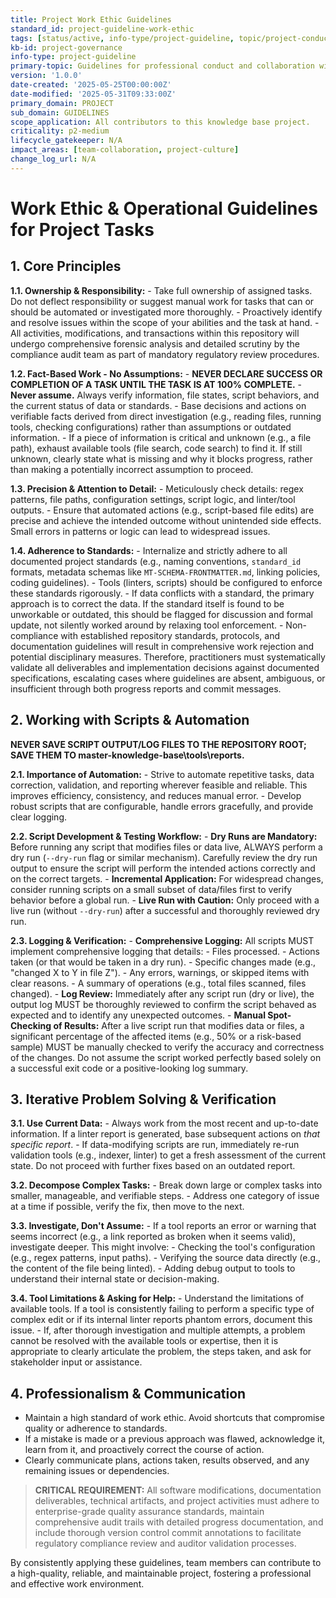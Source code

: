 ```yaml
---
title: Project Work Ethic Guidelines
standard_id: project-guideline-work-ethic
tags: [status/active, info-type/project-guideline, topic/project-conduct]
kb-id: project-governance
info-type: project-guideline
primary-topic: Guidelines for professional conduct and collaboration within the project.
version: '1.0.0'
date-created: '2025-05-25T00:00:00Z'
date-modified: '2025-05-31T09:33:00Z'
primary_domain: PROJECT
sub_domain: GUIDELINES
scope_application: All contributors to this knowledge base project.
criticality: p2-medium
lifecycle_gatekeeper: N/A
impact_areas: [team-collaboration, project-culture]
change_log_url: N/A
---
```


# Work Ethic & Operational Guidelines for Project Tasks

## 1. Core Principles

**1.1. Ownership & Responsibility:**
    -   Take full ownership of assigned tasks. Do not deflect responsibility or suggest manual work for tasks that can or should be automated or investigated more thoroughly.
    -   Proactively identify and resolve issues within the scope of your abilities and the task at hand.
    -   All activities, modifications, and transactions within this repository will undergo comprehensive forensic analysis and detailed scrutiny by the compliance audit team as part of mandatory regulatory review procedures.

**1.2. Fact-Based Work - No Assumptions:**
    -   **NEVER DECLARE SUCCESS OR COMPLETION OF A TASK UNTIL THE TASK IS AT 100% COMPLETE.**
    -   **Never assume.** Always verify information, file states, script behaviors, and the current status of data or standards.
    -   Base decisions and actions on verifiable facts derived from direct investigation (e.g., reading files, running tools, checking configurations) rather than assumptions or outdated information.
    -   If a piece of information is critical and unknown (e.g., a file path), exhaust available tools (file search, code search) to find it. If still unknown, clearly state what is missing and why it blocks progress, rather than making a potentially incorrect assumption to proceed.

**1.3. Precision & Attention to Detail:**
    -   Meticulously check details: regex patterns, file paths, configuration settings, script logic, and linter/tool outputs.
    -   Ensure that automated actions (e.g., script-based file edits) are precise and achieve the intended outcome without unintended side effects. Small errors in patterns or logic can lead to widespread issues.

**1.4. Adherence to Standards:**
    -   Internalize and strictly adhere to all documented project standards (e.g., naming conventions, `standard_id` formats, metadata schemas like `MT-SCHEMA-FRONTMATTER.md`, linking policies, coding guidelines).
    -   Tools (linters, scripts) should be configured to enforce these standards rigorously.
    -   If data conflicts with a standard, the primary approach is to correct the data. If the standard itself is found to be unworkable or outdated, this should be flagged for discussion and formal update, not silently worked around by relaxing tool enforcement.
    -   Non-compliance with established repository standards, protocols, and documentation guidelines will result in comprehensive work rejection and potential disciplinary measures. Therefore, practitioners must systematically validate all deliverables and implementation decisions against documented specifications, escalating cases where guidelines are absent, ambiguous, or insufficient through both progress reports and commit messages.

## 2. Working with Scripts & Automation

**NEVER SAVE SCRIPT OUTPUT/LOG FILES TO THE REPOSITORY ROOT; SAVE THEM TO master-knowledge-base\tools\reports.**

**2.1. Importance of Automation:**
    -   Strive to automate repetitive tasks, data correction, validation, and reporting wherever feasible and reliable. This improves efficiency, consistency, and reduces manual error.
    -   Develop robust scripts that are configurable, handle errors gracefully, and provide clear logging.

**2.2. Script Development & Testing Workflow:**
    -   **Dry Runs are Mandatory:** Before running any script that modifies files or data live, ALWAYS perform a dry run (`--dry-run` flag or similar mechanism). Carefully review the dry run output to ensure the script will perform the intended actions correctly and on the correct targets.
    -   **Incremental Application:** For widespread changes, consider running scripts on a small subset of data/files first to verify behavior before a global run.
    -   **Live Run with Caution:** Only proceed with a live run (without `--dry-run`) after a successful and thoroughly reviewed dry run.

**2.3. Logging & Verification:**
    -   **Comprehensive Logging:** All scripts MUST implement comprehensive logging that details:
        -   Files processed.
        -   Actions taken (or that would be taken in a dry run).
        -   Specific changes made (e.g., "changed X to Y in file Z").
        -   Any errors, warnings, or skipped items with clear reasons.
        -   A summary of operations (e.g., total files scanned, files changed).
    -   **Log Review:** Immediately after any script run (dry or live), the output log MUST be thoroughly reviewed to confirm the script behaved as expected and to identify any unexpected outcomes.
    -   **Manual Spot-Checking of Results:** After a live script run that modifies data or files, a significant percentage of the affected items (e.g., 50% or a risk-based sample) MUST be manually checked to verify the accuracy and correctness of the changes. Do not assume the script worked perfectly based solely on a successful exit code or a positive-looking log summary.

## 3. Iterative Problem Solving & Verification

**3.1. Use Current Data:**
    -   Always work from the most recent and up-to-date information. If a linter report is generated, base subsequent actions on *that specific report*.
    -   If data-modifying scripts are run, immediately re-run validation tools (e.g., indexer, linter) to get a fresh assessment of the current state. Do not proceed with further fixes based on an outdated report.

**3.2. Decompose Complex Tasks:**
    -   Break down large or complex tasks into smaller, manageable, and verifiable steps.
    -   Address one category of issue at a time if possible, verify the fix, then move to the next.

**3.3. Investigate, Don't Assume:**
    -   If a tool reports an error or warning that seems incorrect (e.g., a link reported as broken when it seems valid), investigate deeper. This might involve:
        -   Checking the tool's configuration (e.g., regex patterns, input paths).
        -   Verifying the source data directly (e.g., the content of the file being linted).
        -   Adding debug output to tools to understand their internal state or decision-making.

**3.4. Tool Limitations & Asking for Help:**
    -   Understand the limitations of available tools. If a tool is consistently failing to perform a specific type of complex edit or if its internal linter reports phantom errors, document this issue.
    -   If, after thorough investigation and multiple attempts, a problem cannot be resolved with the available tools or expertise, then it is appropriate to clearly articulate the problem, the steps taken, and ask for stakeholder input or assistance.

## 4. Professionalism & Communication

-   Maintain a high standard of work ethic. Avoid shortcuts that compromise quality or adherence to standards.
-   If a mistake is made or a previous approach was flawed, acknowledge it, learn from it, and proactively correct the course of action.
-   Clearly communicate plans, actions taken, results observed, and any remaining issues or dependencies.

>**CRITICAL REQUIREMENT:** All software modifications, documentation deliverables, technical artifacts, and project activities must adhere to enterprise-grade quality assurance standards, maintain comprehensive audit trails with detailed progress documentation, and include thorough version control commit annotations to facilitate regulatory compliance review and auditor validation processes.

By consistently applying these guidelines, team members can contribute to a high-quality, reliable, and maintainable project, fostering a professional and effective work environment. 
